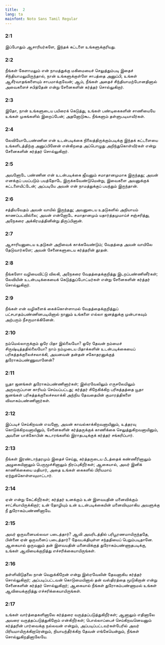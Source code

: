 ```yaml
---
title:  2
lang: ta
mainfont: Noto Sans Tamil Regular
---
```


###  2:1

இப்போதும் ஆசாரியர்களே, இந்தக் கட்டளை உங்களுக்குரியது.

###  2:2

நீங்கள் கேளாமலும் என் நாமத்துக்கு மகிமையைச் செலுத்தும்படி இதைச் சிந்தியாமலுமிருந்தால், நான் உங்களுக்குள்ளே சாபத்தை அனுப்பி, உங்கள் ஆசீர்வாதங்களையும் சாபமாக்குவேன்; ஆம், நீங்கள் அதைச் சிந்தியாமற்போனதினால் அவைகளைச் சபித்தேன் என்று சேனைகளின் கர்த்தர் சொல்லுகிறார்.

###  2:3

இதோ, நான் உங்களுடைய பயிரைக் கெடுத்து, உங்கள் பண்டிகைகளின் சாணியையே உங்கள் முகங்களில் இறைப்பேன்; அதனோடுகூட நீங்களும் தள்ளுபடியாவீர்கள்.

###  2:4

லேவியோடேபண்ணின என் உடன்படிக்கை நிலைத்திருக்கும்படிக்கு இந்தக் கட்டளையை உங்களிடத்திற்கு அனுப்பினேன் என்கிறதை அப்பொழுது அறிந்துகொள்வீர்கள் என்று சேனைகளின் கர்த்தர் சொல்லுகிறார்.

###  2:5

அவனோடே பண்ணின என் உடன்படிக்கை ஜீவனும் சமாதானமுமாக இருந்தது; அவன் எனக்குப் பயப்படும் பயத்தோடே இருக்கவேண்டுமென்று, இவைகளை அவனுக்குக் கட்டளையிட்டேன்; அப்படியே அவன் என் நாமத்துக்குப் பயந்தும் இருந்தான்.

###  2:6

சத்தியவேதம் அவன் வாயில் இருந்தது; அவனுடைய உதடுகளில் அநியாயம் காணப்படவில்லை; அவன் என்னோடே சமாதானமும் யதார்த்தமுமாய்ச் சஞ்சரித்து, அநேகரை அக்கிரமத்தினின்று திருப்பினான்.

###  2:7

ஆசாரியனுடைய உதடுகள் அறிவைக் காக்கவேண்டும்; வேதத்தை அவன் வாயிலே தேடுவார்களே; அவன் சேனைகளுடைய கர்த்தரின் தூதன்.

###  2:8

நீங்களோ வழியைவிட்டு விலகி, அநேகரை வேதத்தைக்குறித்து இடறப்பண்ணினீர்கள்; லேவியின் உடன்படிக்கையைக் கெடுத்துப்போட்டீர்கள் என்று சேனைகளின் கர்த்தர் சொல்லுகிறார்.

###  2:9

நீங்கள் என் வழிகளைக் கைக்கொள்ளாமல் வேதத்தைக்குறித்துப் பட்சபாதம்பண்ணினபடியினால் நானும் உங்களை எல்லா ஜனத்துக்கு முன்பாகவும் அற்பரும் நீசருமாக்கினேன்.

###  2:10

நம்மெல்லாருக்கும் ஒரே பிதா இல்லையோ? ஒரே தேவன் நம்மைச் சிருஷ்டித்ததில்லையோ? நாம் நம்முடைய பிதாக்களின் உடன்படிக்கையைப் பரிசுத்தக்குலைச்சலாக்கி, அவனவன் தன்தன் சகோதரனுக்குத் துரோகம்பண்ணுவானேன்?

###  2:11

யூதா ஜனங்கள் துரோகம்பண்ணினார்கள்; இஸ்ரவேலிலும் எருசலேமிலும் அருவருப்பான காரியம் செய்யப்பட்டது; கர்த்தர் சிநேகிக்கிற பரிசுத்தத்தை யூதா ஜனங்கள் பரிசுத்தக்குலைச்சலாக்கி அந்நிய தேவதையின் குமாரத்திகளை விவாகம்பண்ணினார்கள்.

###  2:12

இப்படிச் செய்கிறவன் எவனோ, அவன் காவல்காக்கிறவனாயினும், உத்தரவு கொடுக்கிறவனாயினும், சேனைகளின் கர்த்தருக்குக் காணிக்கை செலுத்துகிறவனாயினும், அவனை யாக்கோபின் கூடாரங்களில் இராதபடிக்குக் கர்த்தர் சங்கரிப்பார்.

###  2:13

நீங்கள் இரண்டாந்தரமும் இதைச் செய்து, கர்த்தருடைய பீடத்தைக் கண்ணீரினாலும் அழுகையினாலும் பெருமூச்சினாலும் நிரப்புகிறீர்கள்; ஆகையால், அவர் இனிக் காணிக்கையை மதியார், அதை உங்கள் கைகளில் பிரியமாய் ஏற்றுக்கொள்ளவுமாட்டார்.

###  2:14

ஏன் என்று கேட்கிறீர்கள்; கர்த்தர் உனக்கும் உன் இளவயதின் மனைவிக்கும் சாட்சியாயிருக்கிறார்; உன் தோழியும் உன் உடன்படிக்கையின் மனைவியுமாகிய அவளுக்கு நீ துரோகம்பண்ணினாயே.

###  2:15

அவர் ஒருவனையல்லவா படைத்தார்? ஆவி அவரிடத்தில் பரிபூரணமாயிருந்ததே, பின்னை ஏன் ஒருவனைப் படைத்தார்? தேவபக்தியுள்ள சந்ததியைப் பெறும்படிதானே. ஆகையால் ஒருவனும் தன் இளவயதின் மனைவிக்குத் துரோகம்பண்ணாதபடிக்கு, உங்கள் ஆவியைக்குறித்து எச்சரிக்கையாயிருங்கள்.

###  2:16

தள்ளிவிடுதலை நான் வெறுக்கிறேன் என்று இஸ்ரவேலின் தேவனாகிய கர்த்தர் சொல்லுகிறார்; அப்படிப்பட்டவன் கொடுமையினால் தன் வஸ்திரத்தை மூடுகிறான் என்று சேனைகளின் கர்த்தர் சொல்லுகிறார்; ஆகையால் நீங்கள் துரோகம்பண்ணாமல் உங்கள் ஆவியைக்குறித்து எச்சரிக்கையாயிருங்கள்.

###  2:17

உங்கள் வார்த்தைகளினாலே கர்த்தரை வருத்தப்படுத்துகிறீர்கள்; ஆனாலும் எதினாலே அவரை வருத்தப்படுத்துகிறோம் என்கிறீர்கள்; பொல்லாப்பைச் செய்கிறவனெவனும் கர்த்தரின் பார்வைக்கு நல்லவன் என்றும், அப்படிப்பட்டவர்கள்பேரில் அவர் பிரியமாயிருக்கிறாரென்றும், நியாயந்தீர்க்கிற தேவன் எங்கேயென்றும், நீங்கள் சொல்லுகிறதினாலேயே.

